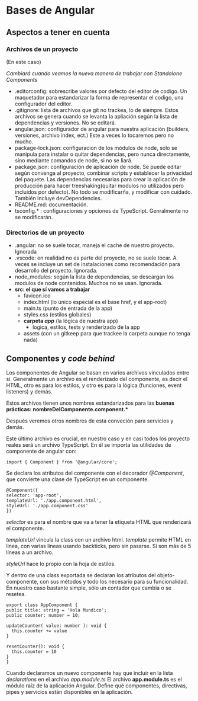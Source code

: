 # Bases de Angular
## Aspectos a tener en cuenta
### Archivos de un proyecto
(En este caso)

*Cambiará cuando veamos la nueva manera de trabajar con Standalone Components*

- .editorconfig: sobrescribe valores por defecto del editor de codigo. Un maquetador para estandarizar la forma de representar el codigo, una configurador del editor.
- .gitignore: lista de archivos que git no trackea, lo de siempre. Estos archivos se genera cuando se levanta la apliación según la lista de dependencias y versiones. No se editará.
- angular.json: configurador de angular para nuestra aplicación (builders, versiones, archivo index, ect.) Este a veces lo tocaremos pero no mucho.
- package-lock.json: configuracion de los módulos de node, solo se manipula para instalar o quitar dependencias, pero nunca directamente, sino mediante comandos de node, si no se liará.
- package.json: configuración de aplicación de node. Se puede editar según convenga al proyecto, combinar scripts y establecer la privacidad del paquete. Las dependencias necesarias para crear la aplicación de producción para hacer treeshaking(quitar modulos no utilizados pero incluidos por defecto). No todo se modificarña, y modificar con cuidado. También incluye devDependencies.
- README.md: documentación.
- tsconfig.* : configuraciones y opciones de TypeScript. Genralmente no se modificarán.

### Directorios de un proyecto
- .angular: no se suele tocar, maneja el cache de nuestro proyecto. Ignorada
- .vscode: en realidad no es parte del proyecto, no se suele tocar. A veces se incluye un set de instalaciones como recomendación para desarrollo del proyecto. Ignorada.
- node_modules: según la lista de dependencias, se descargan los modulos de node contenidos. Muchos no se usan. Ignorada.
- **src: el que sí vamos a trabajar**
  - favicon.ico
  - index.html (lo único especial es el base href, y el app-root)
  - main.ts (punto de entrada de la app)
  - styles.css (estilos globales)
  - **carpeta *app*** (la lógica de nuestra app)
    - logica, estilos, tests y renderizado de la app
   - assets (con un gitkeep para que trackee la carpeta aunque no tenga nada)

## Componentes y *code behind*
Los componentes de Angular se basan en varios archivos vinculados entre sí. Generalmente un archivo es el renderizado del componente, es decir el HTML, otro es para los estilos, y otro es para la lógica (funciones, event listeners) y demás.

Estos archivos tienen unos nombres estandarizados para las **buenas prácticas: nombreDelComponente.component.\***

Después veremos otros nombres de esta conveción para servicios y demás.

Este último archivo es crucial, en nuestro caso y en casi todos los proyecto reales será un archivo TypeScript. En él se importa las utilidades de componente de angular con: 
  
    import { Component } from '@angular/core';

Se declara los atributos del componente con el decorador *@Component*, que convierte una clase de TypeScript en un componente.

    @Component({
    selector: 'app-root',
    templateUrl: './app.component.html',
    styleUrl: './app.component.css'
    })

*selector* es para el nombre que va a tener la etiqueta HTML que renderizará el componente.

*templateUrl* vincula la class con un archivo html.
*template* permite HTML en linea, con varias lineas usando backticks, pero sin pasarse. Si son más de 5 líneas a un archivo.

*styleUrl* hace lo propio con la hoja de estilos.


Y dentro de una class exportada se declaran los atributos del objeto-componente, con sus métodos y todo los necesario para su funcionalidad. En nuestro caso bastante simple, sólo un contador que cambia o se resetea.

    export class AppComponent {
    public title: string = 'Hola Mundico';
    public counter: number = 10;

    updateCounter( value: number ): void {
      this.counter += value
    }

    resetCounter(): void {
      this.counter = 10
    }
    }

Cuando declaramos un nuevo componente hay que incluir en la lista *declarations* en el archivo *app.module.ts*
El archivo **app.module.ts** es el módulo raíz de la aplicación Angular. Define qué componentes, directivas, pipes y servicios están disponibles en la aplicación.

